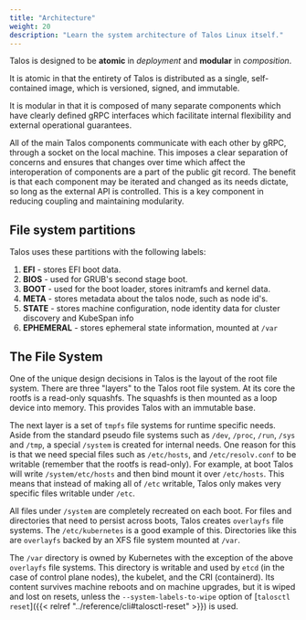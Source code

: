 ```yaml
---
title: "Architecture"
weight: 20
description: "Learn the system architecture of Talos Linux itself."
---
```


Talos is designed to be **atomic** in _deployment_ and **modular** in _composition_.

It is atomic in that the entirety of Talos is distributed as a
single, self-contained image, which is versioned, signed, and immutable.

It is modular in that it is composed of many separate components
which have clearly defined gRPC interfaces which facilitate internal flexibility
and external operational guarantees.

All of the main Talos components communicate with each other by gRPC, through a socket on the local machine.
This imposes a clear separation of concerns and ensures that changes over time which affect the interoperation of components are a part of the public git record.
The benefit is that each component may be iterated and changed as its needs dictate, so long as the external API is controlled.
This is a key component in reducing coupling and maintaining modularity.

## File system partitions

Talos uses these partitions with the following labels:

1. **EFI** - stores EFI boot data.
1. **BIOS** - used for GRUB's second stage boot.
1. **BOOT** - used for the boot loader, stores initramfs and kernel data.
1. **META** - stores metadata about the talos node, such as node id's.
1. **STATE** - stores machine configuration, node identity data for cluster discovery and KubeSpan info
1. **EPHEMERAL** - stores ephemeral state information, mounted at `/var`

## The File System

One of the unique design decisions in Talos is the layout of the root file system.
There are three "layers" to the Talos root file system.
At its core the rootfs is a read-only squashfs.
The squashfs is then mounted as a loop device into memory.
This provides Talos with an immutable base.

The next layer is a set of `tmpfs` file systems for runtime specific needs.
Aside from the standard pseudo file systems such as `/dev`, `/proc`, `/run`, `/sys` and `/tmp`, a special `/system` is created for internal needs.
One reason for this is that we need special files such as `/etc/hosts`, and `/etc/resolv.conf` to be writable (remember that the rootfs is read-only).
For example, at boot Talos will write `/system/etc/hosts` and then bind mount it over `/etc/hosts`.
This means that instead of making all of `/etc` writable, Talos only makes very specific files writable under `/etc`.

All files under `/system` are completely recreated on each boot.
For files and directories that need to persist across boots, Talos creates `overlayfs` file systems.
The `/etc/kubernetes` is a good example of this.
Directories like this are `overlayfs` backed by an XFS file system mounted at `/var`.

The `/var` directory is owned by Kubernetes with the exception of the above `overlayfs` file systems.
This directory is writable and used by `etcd` (in the case of control plane nodes), the kubelet, and the CRI (containerd).
Its content survives machine reboots and on machine upgrades, but it is wiped and lost on resets, unless the
`--system-labels-to-wipe` option of [`talosctl reset`]({{< relref "../reference/cli#talosctl-reset" >}})
is used.
